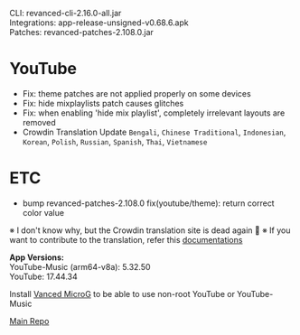 CLI: revanced-cli-2.16.0-all.jar  
Integrations: app-release-unsigned-v0.68.6.apk  
Patches: revanced-patches-2.108.0.jar  

YouTube
==
- Fix: theme patches are not applied properly on some devices
- Fix: hide mixplaylists patch causes glitches
- Fix: when enabling 'hide mix playlist', completely irrelevant layouts are removed
- Crowdin Translation Update
`Bengali`, `Chinese Traditional`, `Indonesian`, `Korean`, `Polish`, `Russian`, `Spanish`, `Thai`, `Vietnamese`

ETC
==
- bump revanced-patches-2.108.0
fix(youtube/theme): return correct color value

※ I don't know why, but the Crowdin translation site is dead again 🤷
※ If you want to contribute to the translation, refer this [documentations](https://telegra.ph/How-to-contribute-to-Crowdin-translations-via-upload-of-stringsxml-file-11-10)
  
**App Versions:**  
YouTube-Music (arm64-v8a): 5.32.50  
YouTube: 17.44.34  

Install [Vanced MicroG](https://github.com/inotia00/VancedMicroG/releases/latest) to be able to use non-root YouTube or YouTube-Music  

[Main Repo](https://github.com/NoName-exe/revanced-extended)  
